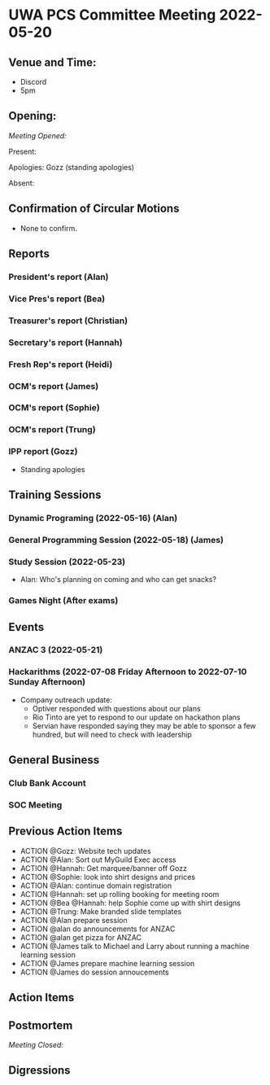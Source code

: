 # UWA PCS Committee Meeting 2022-05-20

## Venue and Time:

- Discord
- 5pm

## Opening:

_Meeting Opened:_

Present:

Apologies: Gozz (standing apologies)

Absent:

## Confirmation of Circular Motions

- None to confirm.

## Reports

### President's report (Alan)

### Vice Pres's report (Bea)

### Treasurer's report (Christian)

### Secretary's report (Hannah)

### Fresh Rep's report (Heidi)

### OCM's report (James)

### OCM's report (Sophie)

### OCM's report (Trung)

### IPP report (Gozz)

- Standing apologies

## Training Sessions

### Dynamic Programing (2022-05-16) (Alan)

### General Programming Session (2022-05-18) (James)

### Study Session (2022-05-23)

- Alan: Who's planning on coming and who can get snacks?

### Games Night (After exams)

## Events

### ANZAC 3 (2022-05-21)

### Hackarithms (2022-07-08 Friday Afternoon to 2022-07-10 Sunday Afternoon)

- Company outreach update:
  - Optiver responded with questions about our plans
  - Rio Tinto are yet to respond to our update on hackathon plans
  - Servian have responded saying they may be able to sponsor a few hundred, but will need to check with leadership

## General Business

### Club Bank Account

### SOC Meeting

## Previous Action Items

- ACTION @Gozz: Website tech updates
- ACTION @Alan: Sort out MyGuild Exec access
- ACTION @Hannah: Get marquee/banner off Gozz
- ACTION @Sophie: look into shirt designs and prices
- ACTION @Alan: continue domain registration
- ACTION @Hannah: set up rolling booking for meeting room
- ACTION @Bea @Hannah: help Sophie come up with shirt designs
- ACTION @Trung: Make branded slide templates
- ACTION @Alan prepare session
- ACTION @alan do announcements for ANZAC
- ACTION @alan get pizza for ANZAC
- ACTION @James talk to Michael and Larry about running a machine learning session
- ACTION @James prepare machine learning session
- ACTION @James do session annoucements

## Action Items

## Postmortem

_Meeting Closed:_

## Digressions
